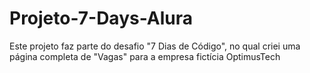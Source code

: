 # Projeto-7-Days-Alura
Este projeto faz parte do desafio "7 Dias de Código", no qual criei uma página completa de "Vagas" para a empresa fictícia OptimusTech 
